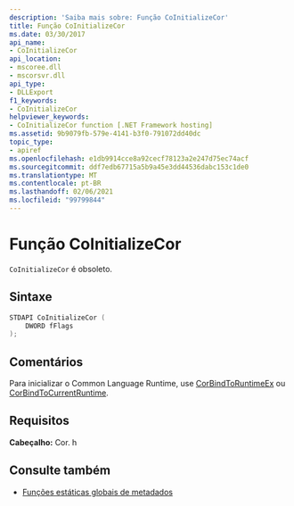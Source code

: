 ```yaml
---
description: 'Saiba mais sobre: Função CoInitializeCor'
title: Função CoInitializeCor
ms.date: 03/30/2017
api_name:
- CoInitializeCor
api_location:
- mscoree.dll
- mscorsvr.dll
api_type:
- DLLExport
f1_keywords:
- CoInitializeCor
helpviewer_keywords:
- CoInitializeCor function [.NET Framework hosting]
ms.assetid: 9b9079fb-579e-4141-b3f0-791072dd40dc
topic_type:
- apiref
ms.openlocfilehash: e1db9914cce8a92cecf78123a2e247d75ec74acf
ms.sourcegitcommit: ddf7edb67715a5b9a45e3dd44536dabc153c1de0
ms.translationtype: MT
ms.contentlocale: pt-BR
ms.lasthandoff: 02/06/2021
ms.locfileid: "99799844"
---
```

# <a name="coinitializecor-function"></a>Função CoInitializeCor

`CoInitializeCor` é obsoleto.  
  
## <a name="syntax"></a>Sintaxe  
  
```cpp  
STDAPI CoInitializeCor (  
    DWORD fFlags  
);  
```  
  
## <a name="remarks"></a>Comentários  

 Para inicializar o Common Language Runtime, use [CorBindToRuntimeEx](corbindtoruntimeex-function.md) ou [CorBindToCurrentRuntime](corbindtocurrentruntime-function.md).  
  
## <a name="requirements"></a>Requisitos  

 **Cabeçalho:** Cor. h  
  
## <a name="see-also"></a>Consulte também

- [Funções estáticas globais de metadados](../metadata/metadata-global-static-functions.md)
